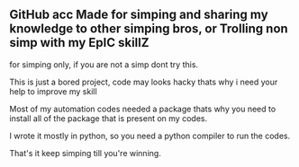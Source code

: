 ## GitHub acc Made for simping and sharing my knowledge to other simping bros, or Trolling non simp with my EpIC skillZ
for simping only, if you are not a simp dont try this.

This is just a bored project, code may looks hacky thats why i need your help to improve my skill

Most of my automation codes needed a package thats why you need to install all of the package that is present on my codes.

I wrote it mostly in python, so you need a python compiler to run the codes.

That's it keep simping till you're winning.
